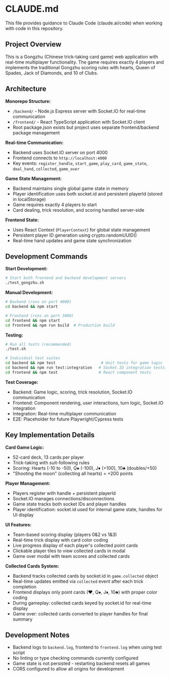# CLAUDE.md

This file provides guidance to Claude Code (claude.ai/code) when working with code in this repository.

## Project Overview

This is a Gongzhu (Chinese trick-taking card game) web application with real-time multiplayer functionality. The game requires exactly 4 players and implements the traditional Gongzhu scoring rules with hearts, Queen of Spades, Jack of Diamonds, and 10 of Clubs.

## Architecture

**Monorepo Structure:**
- `/backend/` - Node.js Express server with Socket.IO for real-time communication
- `/frontend/` - React TypeScript application with Socket.IO client
- Root package.json exists but project uses separate frontend/backend package management

**Real-time Communication:**
- Backend uses Socket.IO server on port 4000
- Frontend connects to `http://localhost:4000` 
- Key events: `register_handle`, `start_game`, `play_card`, `game_state`, `deal_hand`, `collected`, `game_over`

**Game State Management:**
- Backend maintains single global game state in memory
- Player identification uses both socket.id and persistent playerId (stored in localStorage)
- Game requires exactly 4 players to start
- Card dealing, trick resolution, and scoring handled server-side

**Frontend State:**
- Uses React Context (`PlayerContext`) for global state management
- Persistent player ID generation using crypto.randomUUID()
- Real-time hand updates and game state synchronization

## Development Commands

**Start Development:**
```bash
# Start both frontend and backend development servers
./test_gongzhu.sh
```

**Manual Development:**
```bash
# Backend (runs on port 4000)
cd backend && npm start

# Frontend (runs on port 3000) 
cd frontend && npm start
cd frontend && npm run build  # Production build
```

**Testing:**
```bash
# Run all tests (recommended)
./test.sh

# Individual test suites
cd backend && npm test                    # Unit tests for game logic
cd backend && npm run test:integration   # Socket.IO integration tests
cd frontend && npm test                  # React component tests
```

**Test Coverage:**
- Backend: Game logic, scoring, trick resolution, Socket.IO communication
- Frontend: Component rendering, user interactions, turn logic, Socket.IO integration
- Integration: Real-time multiplayer communication
- E2E: Placeholder for future Playwright/Cypress tests

## Key Implementation Details

**Card Game Logic:**
- 52-card deck, 13 cards per player
- Trick-taking with suit-following rules
- Scoring: Hearts (-10 to -50), Q♠ (-100), J♦ (+100), 10♣ (doubles/+50)
- "Shooting the moon" (collecting all hearts) = +200 points

**Player Management:**
- Players register with handle + persistent playerId
- Socket.IO manages connections/disconnections
- Game state tracks both socket IDs and player handles
- Player identification: socket.id used for internal game state, handles for UI display

**UI Features:**
- Team-based scoring display (players 0&2 vs 1&3)
- Real-time trick display with card color coding  
- Live progress display of each player's collected point cards
- Clickable player tiles to view collected cards in modal
- Game over modal with team scores and collected cards

**Collected Cards System:**
- Backend tracks collected cards by socket.id in `game.collected` object
- Real-time updates emitted via `collected` event after each trick completion
- Frontend displays only point cards (♥, Q♠, J♦, 10♣) with proper color coding
- During gameplay: collected cards keyed by socket.id for real-time display
- Game over: collected cards converted to player handles for final summary

## Development Notes

- Backend logs to `backend.log`, frontend to `frontend.log` when using test script
- No linting or type checking commands currently configured
- Game state is not persisted - restarting backend resets all games
- CORS configured to allow all origins for development